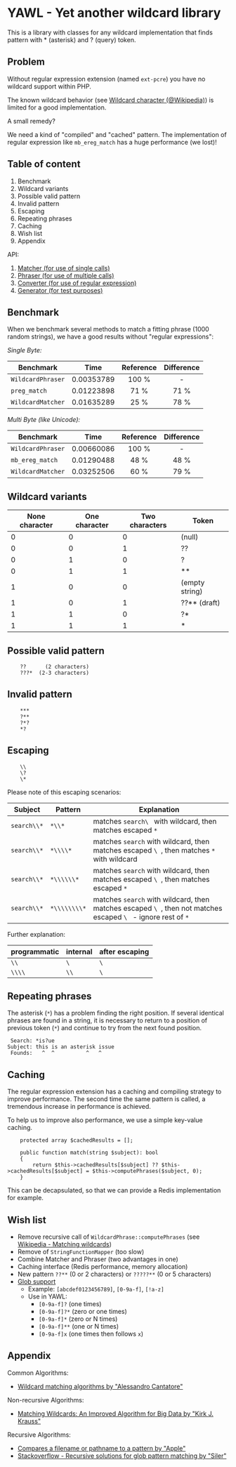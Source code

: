 YAWL - Yet another wildcard library
===================================

This is a library with classes for any wildcard implementation that finds pattern with * (asterisk) and ? (query) token.


Problem
-------

Without regular expression extension (named `ext-pcre`) you have no wildcard support within PHP.

The known wildcard behavior (see [Wildcard character (@Wikipedia)](https://en.wikipedia.org/wiki/Wildcard_character))
is limited for a good implementation.

A small remedy?

We need a kind of "compiled" and "cached" pattern. The implementation of regular expression like `mb_ereg_match` has a
huge performance (we lost)!


Table of content
----------------

1. Benchmark
2. Wildcard variants
3. Possible valid pattern
4. Invalid pattern
5. Escaping 
6. Repeating phrases
7. Caching
8. Wish list
9. Appendix

API:

1. [Matcher (for use of single calls)](Documentation/WildcardMatcher.md)
2. [Phraser (for use of multiple calls)](Documentation/WildcardPhraser.md)
3. [Converter (for use of regular expression)](Documentation/WildcardConverter.md)
4. [Generator (for test purposes)](Documentation/WildcardGenerator.md)


Benchmark
---------

When we benchmark several methods to match a fitting phrase (1000 random strings), we have a good results without
"regular expressions":


*Single Byte:*

| Benchmark           | Time       | Reference | Difference  |   
|---------------------|------------|:---------:|:-----------:|
|   `WildcardPhraser` | 0.00353789 |   100 %   | -           |
|        `preg_match` | 0.01223898 |    71 %   | 71 %        |
|   `WildcardMatcher` | 0.01635289 |    25 %   | 78 %        |


*Multi Byte (like Unicode):*

| Benchmark           | Time       | Reference | Difference  |  
|---------------------|------------|:---------:|:-----------:|
|   `WildcardPhraser` | 0.00660086 |   100 %   | -           | 
|     `mb_ereg_match` | 0.01290488 |    48 %   | 48 %        | 
|   `WildcardMatcher` | 0.03252506 |    60 %   | 79 %        | 
   
   
Wildcard variants
-----------------

| None character | One character | Two characters | Token          |
|----------------|---------------|----------------|----------------|
|              0 |             0 |              0 | (null)         |
|              0 |             0 |              1 | ??             |
|              0 |             1 |              0 | ?              |
|              0 |             1 |              1 | **             |
|              1 |             0 |              0 | (empty string) |
|              1 |             0 |              1 | ??** (draft)   |
|              1 |             1 |              0 | ?*             |
|              1 |             1 |              1 | *              |


Possible valid pattern
----------------------

        ??      (2 characters)
        ???*  (2-3 characters)


Invalid pattern
---------------

        ***
        ?**
        ?*?
        *?

                           
Escaping
--------

        \\
        \?
        \*

Please note of this escaping scenarios:

| Subject        | Pattern       | Explanation                                                                                                    |
|----------------|---------------|----------------------------------------------------------------------------------------------------------------|
| `search\\*`    | `*\\*`        | matches `search\ ` with wildcard, then matches escaped `*`                                                     |
| `search\\*`    | `*\\\\*`      | matches `search` with wildcard, then matches escaped `\ `, then matches `*` with wildcard                      |
| `search\\*`    | `*\\\\\\*`    | matches `search` with wildcard, then matches escaped `\ `, then matches escaped `*`                            |
| `search\\*`    | `*\\\\\\\\*`  | matches `search` with wildcard, then matches escaped `\ `, then not matches escaped `\ ` - ignore rest of `*`  |


Further explanation:

| programmatic   | internal  | after escaping |
|----------------|-----------|----------------|
| `\\`           | `\ `      | `\ `           |
| `\\\\`         | `\\`      | `\ `           |

Repeating phrases
-----------------

The asterisk (`*`) has a problem finding the right position. If several identical phrases are found in a string, it is
necessary to return to a position of previous token (`*`) and continue to try from the next found position.

     Search: *is?ue
    Subject: this is an asterisk issue
     Founds:   ^  ^          ^   ^


Caching
-------

The regular expression extension has a caching and compiling strategy to improve performance. The second time the same pattern is
called, a tremendous increase in performance is achieved.

To help us to improve also performance, we use a simple key-value caching.

        protected array $cachedResults = [];

        public function match(string $subject): bool
        {
            return $this->cachedResults[$subject] ?? $this->cachedResults[$subject] = $this->computePhrases($subject, 0);
        }

This can be decapsulated, so that we can provide a Redis implementation for example.


Wish list
---------

- Remove recursive call of `WildcardPhrase::computePhrases` (see [Wikipedia - Matching wildcards](https://en.wikipedia.org/wiki/Matching_wildcards))
- Remove of `StringFunctionMapper` (too slow)
- Combine Matcher and Phraser (two advantages in one)
- Caching interface (Redis performance, memory allocation)
- New pattern `??**` (0 or 2 characters) or `?????**` (0 or 5 characters)
- [Glob support](https://en.wikipedia.org/wiki/Glob_\(programming\))
    - Example: `[abcdef0123456789]`, `[0-9a-f]`, `[!a-z]`
    - Use in YAWL:
        - `[0-9a-f]?` (one times)
        - `[0-9a-f]?*` (zero or one times)
        - `[0-9a-f]*` (zero or N times)
        - `[0-9a-f]**` (one or N times)
        - `[0-9a-f]x` (one times then follows `x`)
        
        
Appendix
--------

Common Algorithms:
- [Wildcard matching algorithms by "Alessandro Cantatore"](http://xoomer.virgilio.it/acantato/dev/wildcard/wildmatch.html)

Non-recursive Algorithms:
- [Matching Wildcards: An Improved Algorithm for Big Data by "Kirk J. Krauss"](http://developforperformance.com/MatchingWildcards_AnImprovedAlgorithmForBigData.html)

Recursive Algorithms:
- [Compares a filename or pathname to a pattern by "Apple"](https://opensource.apple.com/source/Libc/Libc-167/gen.subproj/fnmatch.c.auto.html)
- [Stackoverflow - Recursive solutions for glob pattern matching by "Siler"](https://stackoverflow.com/questions/30823596/recursive-solutions-for-glob-pattern-matching)